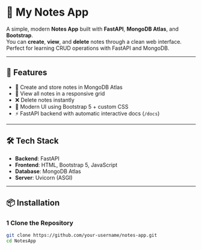 # 📒 My Notes App

A simple, modern **Notes App** built with **FastAPI**, **MongoDB Atlas**, and **Bootstrap**.  
You can **create**, **view**, and **delete** notes through a clean web interface.  
Perfect for learning CRUD operations with FastAPI and MongoDB.

---

## 🚀 Features
- 📝 Create and store notes in MongoDB Atlas
- 📂 View all notes in a responsive grid
- ❌ Delete notes instantly
- 🎨 Modern UI using Bootstrap 5 + custom CSS
- ⚡ FastAPI backend with automatic interactive docs (`/docs`)


---

## 🛠 Tech Stack
- **Backend**: FastAPI
- **Frontend**: HTML, Bootstrap 5, JavaScript
- **Database**: MongoDB Atlas
- **Server**: Uvicorn (ASGI)

---

## 📦 Installation

### 1️ Clone the Repository

```bash
git clone https://github.com/your-username/notes-app.git
cd NotesApp
